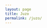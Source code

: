 ```yaml
---
layout: page
title: Juzo
permalink: /juzo/
---
```

 <html lang="en">
<head>
    <meta charset="UTF-8">
    <meta name="viewport" content="width=device-width, initial-scale=1.0">
    <title>Color Grid</title>
    <style>

body {
    font-family: Arial, sans-serif;
    display: flex;
    justify-content: center;
    height: 100vh;
    margin: 0;
    background-color: #f0f0f0;
}

        .container {
            width: 100vw;
            display: flex;
            flex-wrap: wrap;
        }

        @media (orientation: portrait) {
            .color-square {
                width: 100vw;
                height: calc(100vw * 0.25);
            }
        }

        @media (orientation: landscape) {
            .container {
                flex-direction: row;
            }
            .color-square {
                width: 33.33vw;
                height: calc(33.33vw * 0.25);
            }
        }

        .color-square {
            position: relative;
        }

        .color-label {
            position: absolute;
            top: 50%;
            left: 50%;
            transform: translate(-50%, -50%);
            color: white;
            font-weight: bold;
            font-size: 16px;
            text-shadow: -1px -1px 0 #000,  
                         1px -1px 0 #000,
                         -1px 1px 0 #000,
                         1px 1px 0 #000;
        }
    </style>
</head>
<body>

<div class="container">
    <div class="color-square" style="background-color: #000000;"><span class="color-label">Black pepper</span></div>
    <div class="color-square" style="background-color: #ffffff;"><span class="color-label">White</span></div>
    <div class="color-square" style="background-color: #DEDEDE;"><span class="color-label">Light Grey</span></div>
    <div class="color-square" style="background-color: #9f8277;"><span class="color-label">Pearl</span></div>
    <div class="color-square" style="background-color: #958072;"><span class="color-label">Coffee creme</span></div>
    <div class="color-square" style="background-color: #ceb5a1;"><span class="color-label">Sandel</span></div>
    <div class="color-square" style="background-color: #664e40;"><span class="color-label">Cacao</span></div>
    <div class="color-square" style="background-color: #cdb09f;"><span class="color-label">Make-Up</span></div>
    <div class="color-square" style="background-color: #D0B4A6;"><span class="color-label">Beige</span></div>
    <div class="color-square" style="background-color: #A59B8F;"><span class="color-label">Sepia</span></div>
    <div class="color-square" style="background-color: #A48F70;"><span class="color-label">Cashmere</span></div>
    <div class="color-square" style="background-color: #d0bca6;"><span class="color-label">Cardamom</span></div>
    <div class="color-square" style="background-color: #b7a090;"><span class="color-label">Silk</span></div>
    <div class="color-square" style="background-color: #C5BEB4;"><span class="color-label">Sand</span></div>
    <div class="color-square" style="background-color: #867c6b;"><span class="color-label">Unique Taupe</span></div>
    <div class="color-square" style="background-color: #776546;"><span class="color-label">Smoke</span></div>
    <div class="color-square" style="background-color: #c2b19e;"><span class="color-label">Almond</span></div>
    <div class="color-square" style="background-color: #d5c8b2;"><span class="color-label">Sesame</span></div>
    <div class="color-square" style="background-color: #d5c8b2;"><span class="color-label">Light beige</span></div>
    <div class="color-square" style="background-color: #9a7d66;"><span class="color-label">Anise</span></div>
    <div class="color-square" style="background-color: #a4917b;"><span class="color-label">Nutmeg</span></div>
    <div class="color-square" style="background-color: #aea40c;"><span class="color-label">Smooth Olive</span></div>
    <div class="color-square" style="background-color: #57A434;"><span class="color-label">Glowing Green</span></div>
    <div class="color-square" style="background-color: #b1ceb3;"><span class="color-label">Stunning Green</span></div>
    <div class="color-square" style="background-color: #257b80;"><span class="color-label">Deep Aqua</span></div>
    <div class="color-square" style="background-color: #0384BB;"><span class="color-label">Ionic Blue</span></div>
    <div class="color-square" style="background-color: #9fc4d6;"><span class="color-label">Mellow Blue</span></div>
    <div class="color-square" style="background-color: #7694b6;"><span class="color-label">Awesome Blue</span></div>
    <div class="color-square" style="background-color: #254377;"><span class="color-label">Blueberry</span></div>
    <div class="color-square" style="background-color: #254290;"><span class="color-label">Dark Blue Sensation</span></div>
    <div class="color-square" style="background-color: #161F62;"><span class="color-label">Dark blue</span></div>
    <div class="color-square" style="background-color: #08112F;"><span class="color-label">Navy</span></div>
    <div class="color-square" style="background-color: #06092A;"><span class="color-label">Marine (FR)</span></div>
    <div class="color-square" style="background-color: #08112F;"><span class="color-label">Marine</span></div>
    <div class="color-square" style="background-color: #2e2c52;"><span class="color-label">Night Blue</span></div>
    <div class="color-square" style="background-color: #06092a;"><span class="color-label">Juniper</span></div>
    <div class="color-square" style="background-color: #2E2635;"><span class="color-label">Romance</span></div>
    <div class="color-square" style="background-color: #3B2762;"><span class="color-label">Purple Lightning</span></div>
    <div class="color-square" style="background-color: #4b0c76;"><span class="color-label">Pretty Lilac</span></div>
    <div class="color-square" style="background-color: #AC5197;"><span class="color-label">Pink Heat</span></div>
    <div class="color-square" style="background-color: #5d0052;"><span class="color-label">Very Berry</span></div>
    <div class="color-square" style="background-color: #d37788;"><span class="color-label">Powerful Pink</span></div>
    <div class="color-square" style="background-color: #912644;"><span class="color-label">Passionate Red</span></div>
    <div class="color-square" style="background-color: #b61333;"><span class="color-label">Happy Red</span></div>
</div>

</body>
</html>
